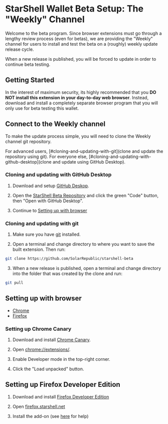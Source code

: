 # StarShell Wallet Beta Setup: The "Weekly" Channel

Welcome to the beta program. Since browser extensions must go through a lengthy review process (even for betas), we are providing the "Weekly" channel for users to install and test the beta on a (roughly) weekly update release cycle.

When a new release is published, you will be forced to update in order to continue beta testing.


## Getting Started

In the interest of maximum security, its highly recommended that you **DO NOT install this extension in your day-to-day web browser**. Instead, download and install a completely separate browser program that you will only use for beta testing this wallet.

## Connect to the Weekly channel

To make the update process simple, you will need to clone the Weekly channel git repository.

For advanced users, [#cloning-and-updating-with-git](clone and update the repository using git).
For everyone else, [#cloning-and-updating-with-github-desktop](clone and update using GitHub Desktop).


### Cloning and updating with GitHub Desktop

1. Download and setup [GitHub Deskop](https://desktop.github.com/).

2. Open the [StarShell Beta Repository](https://github.com/SolarRepublic/starshell-beta) and click the green "Code" button, then "Open with GitHub Desktop".

3. Continue to [Setting up with browser](#setting-up-with-browser)


### Cloning and updating with git

1. Make sure you have [git](https://git-scm.com/downloads) installed.

2. Open a terminal and change directory to where you want to save the built extension. Then run:

```bash
git clone https://github.com/SolarRepublic/starshell-beta
```

3. When a new release is published, open a terminal and change directory into the folder that was created by the clone and run:

```bash
git pull
```


## Setting up with browser

 - [Chrome](#setting-up-chrome-canary)
 - [Firefox](#setting-up-firefox-developer-edition)


### Setting up Chrome Canary

1. Download and install [Chrome Canary](https://www.google.com/chrome/canary/).

2. Open [chrome://extensions/](chrome://extensions/).

3. Enable Developer mode in the top-right corner.

4. Click the "Load unpacked" button.



## Setting up Firefox Developer Edition

1. Download and install [Firefox Developer Edition](https://www.mozilla.org/en-US/firefox/developer/)

2. Open [firefox.starshell.net](https://firefox.starshell.net/)

3. Install the add-on (see [here](https://www.accessfirefox.org/Install_Addon_Manually.php) for help)


